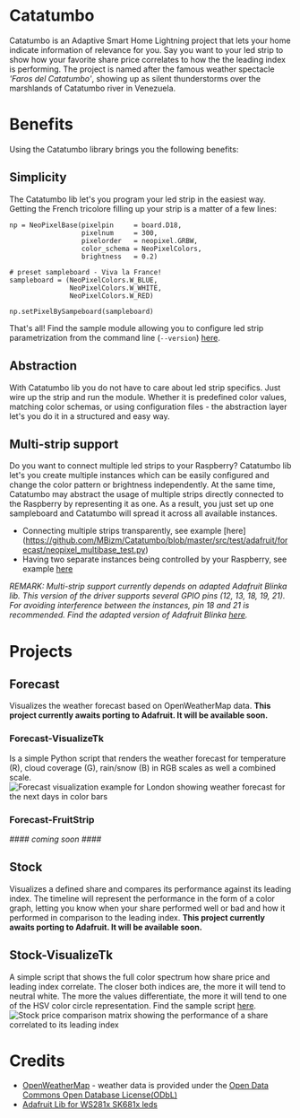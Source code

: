 # Catatumbo
Catatumbo is an Adaptive Smart Home Lightning project that lets your home indicate information of relevance for you. Say you want to your led strip to show how your favorite share price correlates to how the the leading index is performing.
The project is named after the famous weather spectacle *'Faros del Catatumbo'*, showing up as silent thunderstorms over the marshlands of Catatumbo river in Venezuela. 

# Benefits
Using the Catatumbo library brings you the following benefits:
## Simplicity
The Catatumbo lib let's you program your led strip in the easiest way. Getting the French tricolore filling up your strip is a matter of a few lines:

	np = NeoPixelBase(pixelpin     = board.D18, 
                      pixelnum     = 300, 
                      pixelorder   = neopixel.GRBW, 
                      color_schema = NeoPixelColors,
                      brightness   = 0.2)
    
    # preset sampleboard - Viva la France!
    sampleboard = (NeoPixelColors.W_BLUE,
                   NeoPixelColors.W_WHITE,
                   NeoPixelColors.W_RED)    

    np.setPixelBySampeboard(sampleboard)
That's all! Find the sample module allowing you to configure led strip parametrization from the command line (`--version`) [here](https://github.com/MBizm/Catatumbo/blob/master/src/test/adafruit/neopixel_base_simpletest.py). 
## Abstraction
With Catatumbo lib you do not have to care about led strip specifics. Just wire up the strip and run the module. Whether it is predefined color values, matching color schemas, or using configuration files - the abstraction layer let's you do it in a structured and easy way.
## Multi-strip support
Do you want to connect multiple led strips to your Raspberry? Catatumbo lib let's you create multiple instances which can be easily configured and change the color pattern or brightness independently. At the same time, Catatumbo may abstract the usage of multiple strips directly connected to the Raspberry by representing it as one. As a result, you just set up one sampleboard and Catatumbo will spread it across all available instances.

*   Connecting multiple strips transparently, see example [here] (https://github.com/MBizm/Catatumbo/blob/master/src/test/adafruit/forecast/neopixel_multibase_test.py)
*   Having two separate instances being controlled by your Raspberry, see example [here](https://github.com/MBizm/Catatumbo/blob/master/src/test/adafruit/forecast/neopixel_base_threadtest.py)

_REMARK: Multi-strip support currently depends on adapted Adafruit Blinka lib. This version of the driver supports several GPIO pins (12, 13, 18, 19, 21). For avoiding interference between the instances, pin 18 and 21 is recommended. Find the adapted version of Adafruit Blinka [here](https://github.com/MBizm/Adafruit_Blinka)._ 



# Projects
## Forecast
Visualizes the weather forecast based on OpenWeatherMap data.
**This project currently awaits porting to Adafruit. It will be available soon.** 
### Forecast-VisualizeTk
Is a simple Python script that renders the weather forecast for temperature (R), cloud coverage (G), rain/snow (B) in RGB scales as well a combined scale.
![Forecast visualization example for London showing weather forecast for the next days in color bars](https://github.com/MBizm/Catatumbo/blob/master/docs/forecast/visualizeTk/example-London.png)
### Forecast-FruitStrip
*#### coming soon ####*

## Stock
Visualizes a defined share and compares its performance against its leading index. The timeline will represent the performance in the form of a color graph, letting you know when your share performed well or bad and how it performed in comparison to the leading index.
**This project currently awaits porting to Adafruit. It will be available soon.** 
## Stock-VisualizeTk
A simple script that shows the full color spectrum how share price and leading index correlate. The closer both indices are, the more it will tend to neutral white. The more the values differentiate, the more it will tend to one of the HSV color circle representation. Find the sample script [here](https://github.com/MBizm/Catatumbo/blob/master/src/test/visualizeTk/stock/FullSpectrum.py).
![Stock price comparison matrix showing the performance of a share correlated to its leading index](https://raw.githubusercontent.com/MBizm/Catatumbo/master/docs/stock/Full%20Spectrum.png)


# Credits
- [OpenWeatherMap](https://openweathermap.org/) - weather data is provided under the [Open Data Commons Open Database License(ODbL)](http://opendatacommons.org/licenses/odbl/)
- [Adafruit Lib for WS281x SK681x leds](https://github.com/adafruit)
